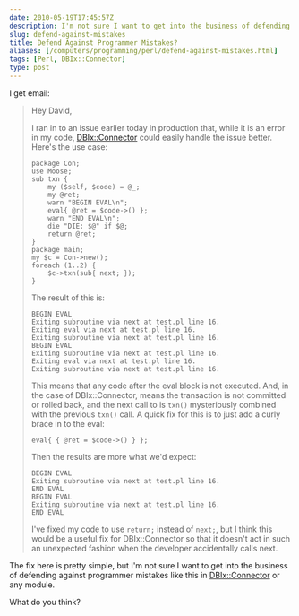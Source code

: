 ```yaml
--- 
date: 2010-05-19T17:45:57Z
description: I'm not sure I want to get into the business of defending against programmer mistakes in DBIx::Connector module. What do you think?
slug: defend-against-mistakes
title: Defend Against Programmer Mistakes?
aliases: [/computers/programming/perl/defend-against-mistakes.html]
tags: [Perl, DBIx::Connector]
type: post
---
```


I get email:

> Hey David,
>
> I ran in to an issue earlier today in production that, while it is an error in
> my code, [DBIx::Connector] could easily handle the issue better. Here's the
> use case:
>
>     package Con;
>     use Moose;
>     sub txn {
>         my ($self, $code) = @_;
>         my @ret;
>         warn "BEGIN EVAL\n";
>         eval{ @ret = $code->() };
>         warn "END EVAL\n";
>         die "DIE: $@" if $@;
>         return @ret;
>     }
>     package main;
>     my $c = Con->new();
>     foreach (1..2) {
>         $c->txn(sub{ next; });
>     }
>
> The result of this is:
>
>     BEGIN EVAL
>     Exiting subroutine via next at test.pl line 16.
>     Exiting eval via next at test.pl line 16.
>     Exiting subroutine via next at test.pl line 16.
>     BEGIN EVAL
>     Exiting subroutine via next at test.pl line 16.
>     Exiting eval via next at test.pl line 16.
>     Exiting subroutine via next at test.pl line 16.
>
> This means that any code after the eval block is not executed. And, in the
> case of DBIx::Connector, means the transaction is not committed or rolled
> back, and the next call to is `txn()` mysteriously combined with the previous
> `txn()` call. A quick fix for this is to just add a curly brace in to the
> eval:
>
>     eval{ { @ret = $code->() } };
>
> Then the results are more what we'd expect:
>
>     BEGIN EVAL
>     Exiting subroutine via next at test.pl line 16.
>     END EVAL
>     BEGIN EVAL
>     Exiting subroutine via next at test.pl line 16.
>     END EVAL
>
> I've fixed my code to use `return;` instead of `next;`, but I think this would
> be a useful fix for DBIx::Connector so that it doesn't act in such an
> unexpected fashion when the developer accidentally calls next.

The fix here is pretty simple, but I'm not sure I want to get into the business
of defending against programmer mistakes like this in [DBIx::Connector] or any
module.

What do you think?

  [DBIx::Connector]: http://search.cpan.org/perldoc?DBIx::Connector
